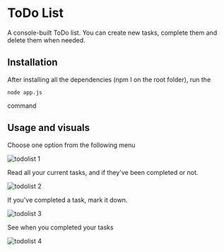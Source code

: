 # ToDo List

A console-built ToDo list. You can create new tasks, complete them and delete them when needed.

## Installation

After installing all the dependencies (npm I on the root folder), run the

```
node app.js
```

command

## Usage and visuals

Choose one option from the following menu

![todolist 1](https://user-images.githubusercontent.com/78836036/234404584-73a1593a-df09-4e27-94f5-c9bb1c9c39fa.png)

Read all your current tasks, and if they've been completed or not.

![todolist 2](https://user-images.githubusercontent.com/78836036/234404875-7dec4157-becb-4d8c-b8ea-a2860d8048df.png)

If you've completed a task, mark it down.

![todolist 3](https://user-images.githubusercontent.com/78836036/234404984-482cf8df-6716-48f6-a547-929de1a929a9.png)

See when you completed your tasks

![todolist 4](https://user-images.githubusercontent.com/78836036/234405078-d07aa920-1466-4408-934a-5327016c697b.png)
